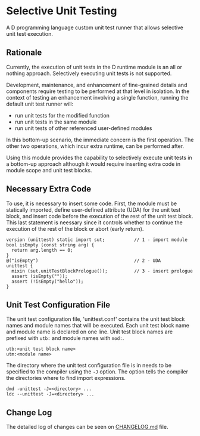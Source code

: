 # Selective Unit Testing

A D programming language custom unit test runner that allows selective unit
test execution.



## Rationale

Currently, the execution of unit tests in the D runtime module is an all or
nothing approach.
Selectively executing unit tests is not supported.

Development, maintenance, and enhancement of fine-grained details and components
require testing to be performed at that level in isolation.
In the context of testing an enhancement involving a single function, running
the default unit test runner will:

  * run unit tests for the modified function
  * run unit tests in the same module
  * run unit tests of other referenced user-defined modules

In this bottom-up scenario, the immediate concern is the first operation.
The other two operations, which incur extra runtime, can be performed after.

Using this module provides the capability to selectively execute unit tests
in a bottom-up approach although it would require inserting extra code in
module scope and unit test blocks.



## Necessary Extra Code

To use, it is necessary to insert some code.
First, the module must be statically imported, define user-defined attribute
(UDA) for the unit test block, and insert code before the execution of the rest
of the unit test block.
This last statement is neessary since it controls whether to continue the
execution of the rest of the block or abort (early return).

~~~~~~~~~~
version (unittest) static import sut;           // 1 - import module
bool isEmpty (const string arg) {
  return arg.length == 0;
}
@("isEmpty")                                    // 2 - UDA
unittest {
  mixin (sut.unitTestBlockPrologue());          // 3 - insert prologue
  assert (isEmpty(""));
  assert (!isEmpty("hello"));
}
~~~~~~~~~~



## Unit Test Configuration File

The unit test configuration file, 'unittest.conf' contains the unit test block
names and module names that will be executed.
Each unit test block name and module name is declared on one line.
Unit test block names are prefixed with `utb:` and module names with `mod:`.

~~~~~~~~~~
utb:<unit test block name>
utm:<module name>
~~~~~~~~~~

The directory where the unit test configuration file is in needs to be specified
to the compiler using the `-J` option.
The option tells the compiler the directories where to find import expressions.

~~~~~~~~~~
dmd -unittest -J=<directory> ...
ldc --unittest -J=<directory> ...
~~~~~~~~~~



## Change Log

The detailed log of changes can be seen on [CHANGELOG.md](CHANGELOG.md) file.


